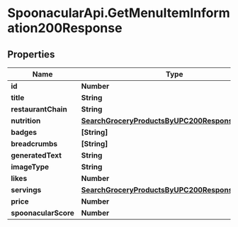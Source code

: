 # SpoonacularApi.GetMenuItemInformation200Response

## Properties

Name | Type | Description | Notes
------------ | ------------- | ------------- | -------------
**id** | **Number** |  | 
**title** | **String** |  | 
**restaurantChain** | **String** |  | 
**nutrition** | [**SearchGroceryProductsByUPC200ResponseNutrition**](SearchGroceryProductsByUPC200ResponseNutrition.md) |  | 
**badges** | **[String]** |  | 
**breadcrumbs** | **[String]** |  | 
**generatedText** | **String** |  | [optional] 
**imageType** | **String** |  | 
**likes** | **Number** |  | 
**servings** | [**SearchGroceryProductsByUPC200ResponseServings**](SearchGroceryProductsByUPC200ResponseServings.md) |  | 
**price** | **Number** |  | [optional] 
**spoonacularScore** | **Number** |  | [optional] 


